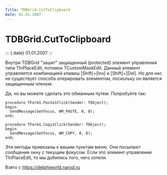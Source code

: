 ```yaml
---
Title: TDBGrid.CutToClipboard
Date: 01.01.2007
---
```



TDBGrid.CutToClipboard
======================

::: {.date}
01.01.2007
:::

Внутри TDBGrid "зашит" защищенный (protected) элемент управления типа
TInPlaceEdit, потомок TCustomMaskEdit. Данный элемент управляется
комбинацией клавиш [Shift]+[Ins] и [Shift]+[Del]. Но для нас не
существует способа оперировать элементом, поскольку он является
защищенным членом.

Да, но вы можете сделать это обманным путем. Попробуйте так:

    procedure TForm1.Paste1Click(Sender: TObject);
    begin
      SendMessage(GetFocus, WM_PASTE, 0, 0);
    end;
     
    procedure TForm1.Copy1Click(Sender: TObject);
    begin
      SendMessage(GetFocus, WM_COPY, 0, 0);
    end;

Эти методы привязаны к вашим пунктам меню. Они посылают сообщение окну с
текущим фокусом. Если это элемент управления TInPlaceEdit, то мы
добились того, чего хотели.

Взято с <https://delphiworld.narod.ru>
